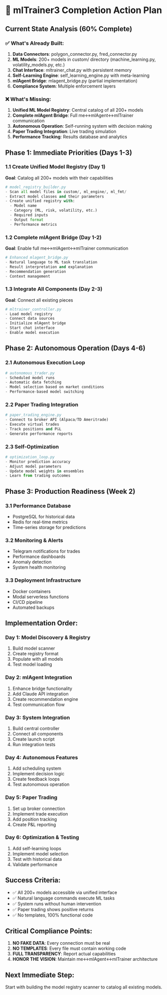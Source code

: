 # 🎯 mlTrainer3 Completion Action Plan

## Current State Analysis (60% Complete)

### ✅ What's Already Built:
1. **Data Connectors**: polygon_connector.py, fred_connector.py
2. **ML Models**: 200+ models in custom/ directory (machine_learning.py, volatility_models.py, etc.)
3. **Chat Interface**: mltrainer_chat.py with persistent memory
4. **Self-Learning Engine**: self_learning_engine.py with meta-learning
5. **mlAgent Bridge**: mlagent_bridge.py (partial implementation)
6. **Compliance System**: Multiple enforcement layers

### ❌ What's Missing:
1. **Unified ML Model Registry**: Central catalog of all 200+ models
2. **Complete mlAgent Bridge**: Full me↔mlAgent↔mlTrainer communication
3. **Autonomous Operation**: Self-running system with decision making
4. **Paper Trading Integration**: Live trading simulation
5. **Performance Tracking**: Results database and analytics

## Phase 1: Immediate Priorities (Days 1-3)

### 1.1 Create Unified Model Registry (Day 1)
**Goal**: Catalog all 200+ models with their capabilities

```python
# model_registry_builder.py
- Scan all model files in custom/, ml_engine/, ml_fmt/
- Extract model classes and their parameters
- Create unified registry with:
  - Model name
  - Category (ML, risk, volatility, etc.)
  - Required inputs
  - Output format
  - Performance metrics
```

### 1.2 Complete mlAgent Bridge (Day 1-2)
**Goal**: Enable full me↔mlAgent↔mlTrainer communication

```python
# Enhanced mlagent_bridge.py
- Natural language to ML task translation
- Result interpretation and explanation
- Recommendation generation
- Context management
```

### 1.3 Integrate All Components (Day 2-3)
**Goal**: Connect all existing pieces

```python
# mltrainer_controller.py
- Load model registry
- Connect data sources
- Initialize mlAgent bridge
- Start chat interface
- Enable model execution
```

## Phase 2: Autonomous Operation (Days 4-6)

### 2.1 Autonomous Execution Loop
```python
# autonomous_trader.py
- Scheduled model runs
- Automatic data fetching
- Model selection based on market conditions
- Performance-based model switching
```

### 2.2 Paper Trading Integration
```python
# paper_trading_engine.py
- Connect to broker API (Alpaca/TD Ameritrade)
- Execute virtual trades
- Track positions and P&L
- Generate performance reports
```

### 2.3 Self-Optimization
```python
# optimization_loop.py
- Monitor prediction accuracy
- Adjust model parameters
- Update model weights in ensembles
- Learn from trading outcomes
```

## Phase 3: Production Readiness (Week 2)

### 3.1 Performance Database
- PostgreSQL for historical data
- Redis for real-time metrics
- Time-series storage for predictions

### 3.2 Monitoring & Alerts
- Telegram notifications for trades
- Performance dashboards
- Anomaly detection
- System health monitoring

### 3.3 Deployment Infrastructure
- Docker containers
- Modal serverless functions
- CI/CD pipeline
- Automated backups

## Implementation Order:

### Day 1: Model Discovery & Registry
1. Build model scanner
2. Create registry format
3. Populate with all models
4. Test model loading

### Day 2: mlAgent Integration
1. Enhance bridge functionality
2. Add Claude API integration
3. Create recommendation engine
4. Test communication flow

### Day 3: System Integration
1. Build central controller
2. Connect all components
3. Create launch script
4. Run integration tests

### Day 4: Autonomous Features
1. Add scheduling system
2. Implement decision logic
3. Create feedback loops
4. Test autonomous operation

### Day 5: Paper Trading
1. Set up broker connection
2. Implement trade execution
3. Add position tracking
4. Create P&L reporting

### Day 6: Optimization & Testing
1. Add self-learning loops
2. Implement model selection
3. Test with historical data
4. Validate performance

## Success Criteria:
- ✅ All 200+ models accessible via unified interface
- ✅ Natural language commands execute ML tasks
- ✅ System runs without human intervention
- ✅ Paper trading shows positive returns
- ✅ No templates, 100% functional code

## Critical Compliance Points:
1. **NO FAKE DATA**: Every connection must be real
2. **NO TEMPLATES**: Every file must contain working code
3. **FULL TRANSPARENCY**: Report actual capabilities
4. **HONOR THE VISION**: Maintain me↔mlAgent↔mlTrainer architecture

## Next Immediate Step:
Start with building the model registry scanner to catalog all existing models.